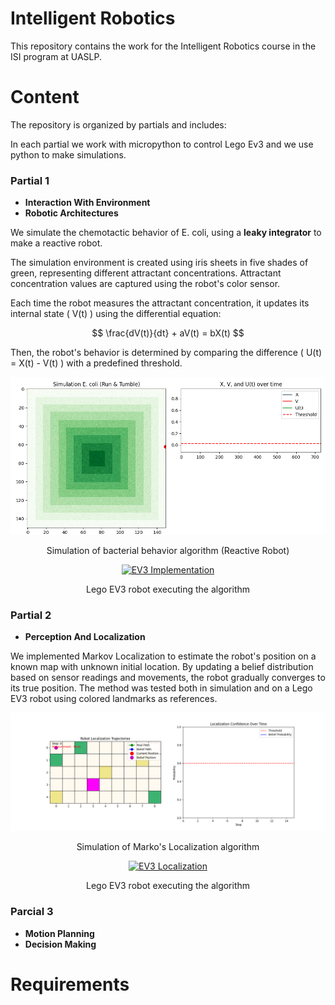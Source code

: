 # Intelligent Robotics

This repository contains the work for the Intelligent Robotics course in the ISI program at UASLP.

# Content
The repository is organized by partials and includes:

In each partial we work with micropython to control Lego Ev3 and we use python to make simulations.

### **Partial 1**
- **Interaction With Environment**
- **Robotic Architectures**

We simulate the chemotactic behavior of E. coli, using a **leaky integrator** to make a reactive robot.

The simulation environment is created using iris sheets in five shades of green, representing different attractant concentrations. Attractant concentration values are captured using the robot's color sensor.

Each time the robot measures the attractant concentration, it updates its internal state \( V(t) \) using the differential equation:

$$
    \frac{dV(t)}{dt} + aV(t) = bX(t)
$$

Then, the robot's behavior is determined by comparing the difference \( U(t) = X(t) - V(t) \) with a predefined threshold.

<div align="center">
  <img src="multimedia/animation_ecoli.gif" alt="E.coli Chemotaxis Simulation" width="800"/>
  <p>Simulation of bacterial behavior algorithm (Reactive Robot)</p>

  [![EV3 Implementation](https://img.youtube.com/vi/UVyYjg4U8Js/0.jpg)](https://youtu.be/UVyYjg4U8Js)
  <p>Lego EV3 robot executing the algorithm</p>
</div>

### **Partial 2**
- **Perception And Localization**

We implemented Markov Localization to estimate the robot's position on a known map with unknown initial location. By updating a belief distribution based on sensor readings and movements, the robot gradually converges to its true position. The method was tested both in simulation and on a Lego EV3 robot using colored landmarks as references.

<div align="center">
  <img src="multimedia/animation_localization.gif" alt="Markov Localization Simulation" width="800"/>
  <p>Simulation of Marko's Localization algorithm</p>

  [![EV3 Localization](https://img.youtube.com/vi/xWVI8FGqY8Y/0.jpg)](https://youtu.be/xWVI8FGqY8Y)
  <p>Lego EV3 robot executing the algorithm</p>
</div>


### **Parcial 3**
- **Motion Planning**
- **Decision Making**

# Requirements
